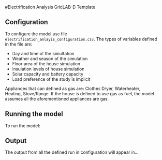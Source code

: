 #Electrification Analysis GridLAB-D Template

## Configuration 
To configure the model use file `electrification_anlayis_configuration.csv`.
The types of variables defined in the file are: 
- Day and time of the simultation
- Weather and season of the simulation
- Floor area of the house simulation
- Insulation levels of house simulation
- Solar capacity and battery capacity
- Load preference of the study is implicit

Appliances that can defined as gas are: Clothes Dryer, Waterheater, Heating, Stove/Range. If the house is defined to use gas as fuel, the model assumes all the aforementioned appliances are gas.

## Running the model 
To run the model: 

## Output
The output from all the defined run in configuration will appear in...

